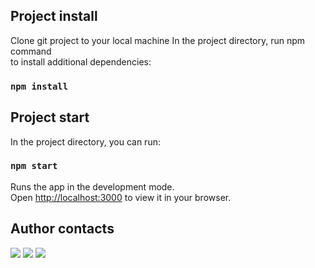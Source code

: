 ## Project install

Clone git project to your local machine
In the project directory, run npm command \
to install additional dependencies:

### `npm install`

## Project start

In the project directory, you can run:

### `npm start`

Runs the app in the development mode.\
Open [http://localhost:3000](http://localhost:3000) to view it in your browser.

## Author contacts
[![](https://skillicons.dev/icons?i=github)](https://github.com/AntonBobylev)
[![](https://skillicons.dev/icons?i=instagram)](https://www.instagram.com/antoxabobylev)
[![](https://skillicons.dev/icons?i=stackoverflow)](https://stackoverflow.com/users/17902528/anton-bobylev)